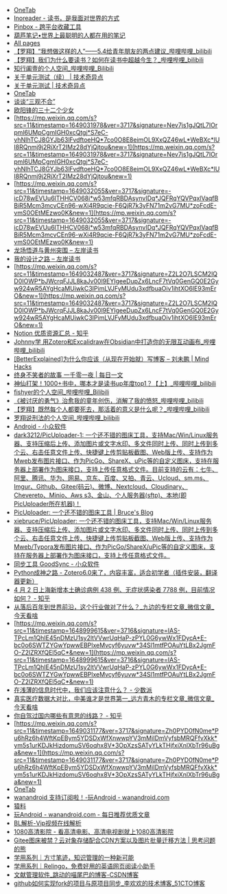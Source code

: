 - [OneTab](chrome-extension://chphlpgkkbolifaimnlloiipkdnihall/onetab.html)
- [Inoreader - 读书，是我面对世界的方式](https://www.inoreader.com/article/3a9c6e7a18b0c409-)
- [Pinbox - 跨平台收藏工具](https://withpinbox.com/items)
- [葫芦笔记•世界上最聪明的人都在用的笔记](https://www.hulunote.com/app)
- [All pages](https://logseq.fishyer.com/#/all-pages)
- [【罗翔】“我想做这样的人”——5.4给青年朋友的两点建议_哔哩哔哩_bilibili](https://www.bilibili.com/video/BV1CK4y1w76b/)
- [【罗翔】我们为什么要读书？如何在读书中超越今生？_哔哩哔哩_bilibili](https://www.bilibili.com/video/BV1Xf4y1p7Ji/)
- [知行阖壹的个人空间_哔哩哔哩_Bilibili](https://space.bilibili.com/359485040/video)
- [关于单元测试（续） | 技术奇异点](https://techsingular.net/2012/09/24/%e5%85%b3%e4%ba%8e%e5%8d%95%e5%85%83%e6%b5%8b%e8%af%95%ef%bc%88%e7%bb%ad%ef%bc%89/)
- [关于单元测试 | 技术奇异点](https://techsingular.net/2012/09/04/%e5%85%b3%e4%ba%8e%e5%8d%95%e5%85%83%e6%b5%8b%e8%af%95/)
- [OneTab](chrome-extension://chphlpgkkbolifaimnlloiipkdnihall/onetab.html)
- [谈谈“三观不合”](https://mp.weixin.qq.com/s?__biz=MzI0MjA1Mjg2Ng==&mid=2649870562&idx=1&sn=b8611c75031430b38f509eaaed4e1d51&chksm=f1074a8fc670c3995dc5301e861a7c35dcd7eb4224bb8c02bc77c87fd40e5ff3a8165ab946a8#rd)
- [欧阳锋的三十二个少女](https://mp.weixin.qq.com/s?__biz=MzA4NDEzNTMyMA==&mid=2650324842&idx=1&sn=72bd2a8d4b30a012349ba548e1f2a4c1&chksm=87e7c39db0904a8b956793a5a3e0ad295a1d6cdb7218793cab9c1be21024aa6c19c6f8cc0266#rd)
- [https://mp.weixin.qq.com/s?src=11&timestamp=1649031978&ver=3717&signature=Nev7js1gJQtL7IOrpml6UMpCgmIGH0xcQtgj*S7eC-vhNIhTCJ8GYJb63lFvdftoeHQ*7co0O8E8eimOL9XxQZ46wL*WeBXc*lUI8RQnmj9j2RjXrT2IMz28dYjQjtou&new=1](https://mp.weixin.qq.com/s?src=11&timestamp=1649031978&ver=3717&signature=Nev7js1gJQtL7IOrpml6UMpCgmIGH0xcQtgj*S7eC-vhNIhTCJ8GYJb63lFvdftoeHQ*7co0O8E8eimOL9XxQZ46wL*WeBXc*lUI8RQnmj9j2RjXrT2IMz28dYjQjtou&new=1)
- [https://mp.weixin.qq.com/s?src=11&timestamp=1649032055&ver=3717&signature=-icD78wEVUu6lTHHCV068i*w53mfqRBDAsynvIDq*JQFRqYQVPqxlVaqfBBiR5Mcm3mcvCEn96-wXi4R9qcie-F6QjR7k3yFN71m2vG7MU*zoFcdE-vmS0OEtMEzwo0K&new=1](https://mp.weixin.qq.com/s?src=11&timestamp=1649032055&ver=3717&signature=-icD78wEVUu6lTHHCV068i*w53mfqRBDAsynvIDq*JQFRqYQVPqxlVaqfBBiR5Mcm3mcvCEn96-wXi4R9qcie-F6QjR7k3yFN71m2vG7MU*zoFcdE-vmS0OEtMEzwo0K&new=1)
- [龙场悟道与黄州突围 – 左岸读书](http://www.zreading.cn/archives/8525.html)
- [我的设计之路 – 左岸读书](http://www.zreading.cn/archives/8529.html)
- [https://mp.weixin.qq.com/s?src=11&timestamp=1649032487&ver=3717&signature=Z2L2O7LSCM2lQD0IOWP*bJWcrqFJJL8kaJv00l9EYIgeeDupZx6LncF7tVq0GenGQ0E2Gyw924wR5AYgHcaMUiwkC3IPimLVJFyMUdu3xdfbuaOiv1ihtXO6lE93mErO&new=1](https://mp.weixin.qq.com/s?src=11&timestamp=1649032487&ver=3717&signature=Z2L2O7LSCM2lQD0IOWP*bJWcrqFJJL8kaJv00l9EYIgeeDupZx6LncF7tVq0GenGQ0E2Gyw924wR5AYgHcaMUiwkC3IPimLVJFyMUdu3xdfbuaOiv1ihtXO6lE93mErO&new=1)
- [Notion 优质资源汇总 - 知乎](https://zhuanlan.zhihu.com/p/486069202)
- [Johnny学 用Zotero和Excalidraw在Obsidian中打造你的无限互动画布_哔哩哔哩_bilibili](https://www.bilibili.com/video/BV1YT4y1i7L3/)
- [[BetterExplained]为什么你应该（从现在开始就）写博客 – 刘未鹏 | Mind Hacks](http://mindhacks.cn/2009/02/15/why-you-should-start-blogging-now/)
- [终身不笑者的故事 一千零一夜 | 每日一文](https://meiriyiwen.com/?20220404)
- [神仙打架！1000+书中，哪本才是读书up年度top1？【上】_哔哩哔哩_bilibili](https://www.bilibili.com/video/BV1XL4y1E7QQ/)
- [fishyer的个人空间_哔哩哔哩_Bilibili](https://space.bilibili.com/481831994/fans/follow)
- [《被讨厌的勇气》治愈我的童年创伤，消解了我的愤怒_哔哩哔哩_bilibili](https://www.bilibili.com/video/BV1GT4y1R7KP/)
- [【罗翔】既然每个人都要死去，那活着的意义是什么呢？_哔哩哔哩_bilibili](https://www.bilibili.com/video/BV1uR4y1n7hz/)
- [罗翔说刑法的个人空间_哔哩哔哩_bilibili](https://space.bilibili.com/517327498)
- [Android - 小众软件](https://www.appinn.com/category/android/)
- [dark3212/PicUploader-1: 一个还不错的图床工具，支持Mac/Win/Linux服务器、支持压缩后上传、添加图片或文字水印、多文件同时上传、同时上传到多个云、右击任意文件上传、快捷键上传剪贴板截图、Web版上传、支持作为Mweb发布图片接口、作为PicGo、ShareX、uPic等的自定义图床，支持在服务器上部署作为图床接口，支持上传任意格式文件。目前支持的云有：七牛、阿里、腾讯、华为、网易、京东、百度、又拍、青云、Ucloud、sm.ms、Imgur、Github、Gitee(码云)、微博、Nextcloud、Cloudinary、Chevereto、Minio、Aws s3、金山、个人服务器(sftp)、本地(即PicUploader所在机器)！](https://github.com/dark3212/PicUploader-1)
- [PicUploader: 一个还不错的图床工具 | Bruce's Blog](https://www.xiebruce.top/17.html)
- [xiebruce/PicUploader: 一个还不错的图床工具，支持Mac/Win/Linux服务器、支持压缩后上传、添加图片或文字水印、多文件同时上传、同时上传到多个云、右击任意文件上传、快捷键上传剪贴板截图、Web版上传、支持作为Mweb/Typora发布图片接口、作为PicGo/ShareX/uPic等的自定义图床，支持在服务器上部署作为图床接口，支持上传任意格式文件。](https://github.com/xiebruce/PicUploader)
- [同步工具 GoodSync - 小众软件](https://www.appinn.com/goodsync-free-2018/)
- [Python成神之路 - Zotero6.0来了，内容丰富，适合初学者（插件安装，翻译器更新）](https://python.iitter.com/other/364083.html)
- [4 月 2 日上海新增本土确诊病例 438 例、无症状感染者 7788 例，目前情况如何？ - 知乎](https://www.zhihu.com/question/525732005)
- [从落后百年到世界前沿，这个行业做对了什么？_九边的专栏文章_微信文章_今天看啥](http://www.jintiankansha.me/t/wuNy1UuDtq)
- [https://mp.weixin.qq.com/s?src=11&timestamp=1648999615&ver=3716&signature=IAS-TPcLm1QhIE45nDMzU1sy2ltVVwrUqHaP-zPYL0G6ywWx1FDycA*E-bc0o6SWTZYGwYpwwEBPlxeMvcyf6yuvw*34Sl1mtfPOAuYtLBx2JgmFO-Z2lZRXfQEl5qC*&new=1](https://mp.weixin.qq.com/s?src=11&timestamp=1648999615&ver=3716&signature=IAS-TPcLm1QhIE45nDMzU1sy2ltVVwrUqHaP-zPYL0G6ywWx1FDycA*E-bc0o6SWTZYGwYpwwEBPlxeMvcyf6yuvw*34Sl1mtfPOAuYtLBx2JgmFO-Z2lZRXfQEl5qC*&new=1)
- [在浅薄的信息时代中，我们应该注意什么？ - 少数派](https://sspai.com/post/72052)
- [真实医疗数据大对比，中美谁才是世界第一_远方青木的专栏文章_微信文章_今天看啥](http://www.jintiankansha.me/t/rtlQMjmeSM)
- [你自驾过国内哪些有意思的线路？ - 知乎](https://www.zhihu.com/question/291164310/answer/2416074159?utm_campaign=rss&utm_medium=rss&utm_source=rss&utm_content=title)
- [https://mp.weixin.qq.com/s?src=11&timestamp=1649031177&ver=3717&signature=Zh0PYD0fN0me*Pu6hRz6h4WftKpEBym5YDSDxWfXnwwpYV3mMiIDmVyfsbMRQFfvXkk*ym5s1urKDJkHizdomuSV6oqhx8V*3OpXzsSATyYLkTHjfxiXnlXbTr96uBga&new=1](https://mp.weixin.qq.com/s?src=11&timestamp=1649031177&ver=3717&signature=Zh0PYD0fN0me*Pu6hRz6h4WftKpEBym5YDSDxWfXnwwpYV3mMiIDmVyfsbMRQFfvXkk*ym5s1urKDJkHizdomuSV6oqhx8V*3OpXzsSATyYLkTHjfxiXnlXbTr96uBga&new=1)
- [OneTab](chrome-extension://chphlpgkkbolifaimnlloiipkdnihall/onetab.html)
- [wanandroid 支持订阅啦！-玩Android - wanandroid.com](https://www.wanandroid.com/blog/show/3161)
- [猿料](https://yuanliao.info/)
- [玩Android - wanandroid.com - 每日推荐优质文章](https://www.wanandroid.com/)
- [BL解析-Vip视频在线解析](https://svip.bljiex.cc/)
- [1080高清影院 - 看高清电影、高清电视剧就上1080高清影院](https://www.1080vod.com/)
- [Gitee图床被禁？云对象存储配合CDN方案以及图片批量迁移方法 | 思考问题的熊](https://kaopubear.top/blog/2022-03-26-tencent-cloud-cdn-setting/)
- [学用系列｜方寸笔迹，知识管理的一种新可能](https://mp.weixin.qq.com/s?__biz=MzIyNzE4NzQzMA==&mid=2247488951&idx=1&sn=58c0655981002284dc304293dab51d65&chksm=e8645a3edf13d3281e6f5de3ce2d398fd49f3a8a283eb4b1d775e544fb9bd56f11014017306e#rd)
- [学用系列｜Relingo，免费好用的英语网页阅读小助手](https://mp.weixin.qq.com/s?__biz=MzIyNzE4NzQzMA==&mid=2247488962&idx=1&sn=0cda727666b9857b21a5a45e9991f03f&chksm=e8645a4bdf13d35d0c90df8c1af0016265a35314685d9e1636b1a9c6024505760f18819af163#rd)
- [文献管理软件_跳动的喵尾巴的博客-CSDN博客](https://blog.csdn.net/qq_43210428/category_11371633.html)
- [github如何实现fork的项目与原项目同步_李欢欢的技术博客_51CTO博客](https://blog.51cto.com/byygyy/3921266)